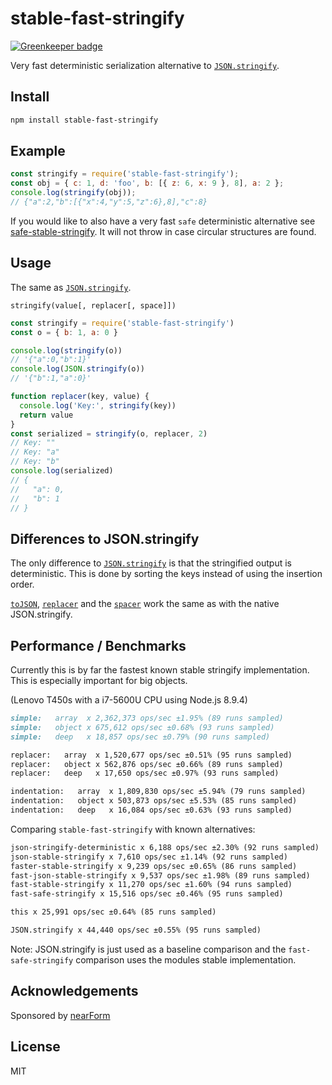 # stable-fast-stringify

[![Greenkeeper badge](https://badges.greenkeeper.io/BridgeAR/stable-fast-stringify.svg)](https://greenkeeper.io/)

Very fast deterministic serialization alternative to [`JSON.stringify`][].

## Install

```md
npm install stable-fast-stringify
```

## Example

```js
const stringify = require('stable-fast-stringify');
const obj = { c: 1, d: 'foo', b: [{ z: 6, x: 9 }, 8], a: 2 };
console.log(stringify(obj));
// {"a":2,"b":[{"x":4,"y":5,"z":6},8],"c":8}
```

If you would like to also have a very fast `safe` deterministic alternative see
[safe-stable-stringify][]. It will not throw in case circular structures are
found.

## Usage

The same as [`JSON.stringify`][].

`stringify(value[, replacer[, space]])`

```js
const stringify = require('stable-fast-stringify')
const o = { b: 1, a: 0 }

console.log(stringify(o))
// '{"a":0,"b":1}'
console.log(JSON.stringify(o))
// '{"b":1,"a":0}'

function replacer(key, value) {
  console.log('Key:', stringify(key))
  return value
}
const serialized = stringify(o, replacer, 2)
// Key: ""
// Key: "a"
// Key: "b"
console.log(serialized)
// {
//   "a": 0,
//   "b": 1
// }
```

## Differences to JSON.stringify

The only difference to [`JSON.stringify`][] is that the stringified output is
deterministic. This is done by sorting the keys instead of using the insertion
order.

[`toJSON`][], [`replacer`][] and the [`spacer`][] work the same
as with the native JSON.stringify.

## Performance / Benchmarks

Currently this is by far the fastest known stable stringify implementation.
This is especially important for big objects.

(Lenovo T450s with a i7-5600U CPU using Node.js 8.9.4)

```md
simple:   array  x 2,362,373 ops/sec ±1.95% (89 runs sampled)
simple:   object x 675,612 ops/sec ±0.68% (93 runs sampled)
simple:   deep   x 18,857 ops/sec ±0.79% (90 runs sampled)

replacer:   array  x 1,520,677 ops/sec ±0.51% (95 runs sampled)
replacer:   object x 562,876 ops/sec ±0.66% (89 runs sampled)
replacer:   deep   x 17,650 ops/sec ±0.97% (93 runs sampled)

indentation:   array  x 1,809,830 ops/sec ±5.94% (79 runs sampled)
indentation:   object x 503,873 ops/sec ±5.53% (85 runs sampled)
indentation:   deep   x 16,084 ops/sec ±0.63% (93 runs sampled)
```

Comparing `stable-fast-stringify` with known alternatives:

```md
json-stringify-deterministic x 6,188 ops/sec ±2.30% (92 runs sampled)
json-stable-stringify x 7,610 ops/sec ±1.14% (92 runs sampled)
faster-stable-stringify x 9,239 ops/sec ±0.65% (86 runs sampled)
fast-json-stable-stringify x 9,537 ops/sec ±1.98% (89 runs sampled)
fast-stable-stringify x 11,270 ops/sec ±1.60% (94 runs sampled)
fast-safe-stringify x 15,516 ops/sec ±0.46% (95 runs sampled)

this x 25,991 ops/sec ±0.64% (85 runs sampled)

JSON.stringify x 44,440 ops/sec ±0.55% (95 runs sampled)
```

Note: JSON.stringify is just used as a baseline comparison and the
`fast-safe-stringify` comparison uses the modules stable implementation.

## Acknowledgements

Sponsored by [nearForm](http://nearform.com)

## License

MIT

[`replacer`]: https://developer.mozilla.org/en-US/docs/Web/JavaScript/Reference/Global_Objects/JSON/stringify#The%20replacer%20parameter
[`spacer`]: https://developer.mozilla.org/en-US/docs/Web/JavaScript/Reference/Global_Objects/JSON/stringify#The%20space%20argument
[`toJSON`]: https://developer.mozilla.org/en-US/docs/Web/JavaScript/Reference/Global_Objects/JSON/stringify#toJSON()_behavior
[`JSON.stringify`]: https://developer.mozilla.org/en-US/docs/Web/JavaScript/Reference/Global_Objects/JSON/stringify
[safe-stable-stringify]: https://github.com/BridgeAR/safe-stable-stringify
